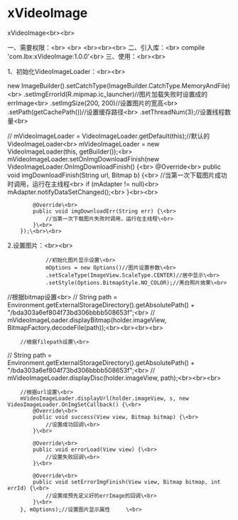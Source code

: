 # xVideoImage
xVideoImage\<br>\<br>

一、需要权限：\<br>
	<uses-permission android:name="android.permission.INTERNET" />\<br>
    <uses-permission android:name="android.permission.WRITE_EXTERNAL_STORAGE" />\<br>\<br>\<br>
二、引入库：\<br>
	compile 'com.lbx:xVideoImage:1.0.0'\<br>
三、使用：\<br>\<br>

1、初始化VideoImageLoader：\<br>\<br>

new ImageBuilder().setCatchType(ImageBuilder.CatchType.MemoryAndFile)\<br>
                .setImgErrorId(R.mipmap.ic_launcher)//图片加载失败时设置成的errImage\<br>
                .setImgSize(200, 200)//设置图片的宽高\<br>
                .setPath(getCachePath())//设置缓存路径\<br>
                .setThreadNum(3);//设置线程数量\<br>

//        mVideoImageLoader = VideoImageLoader.getDefault(this);//默认的VideoImageLoader\<br>
        mVideoImageLoader = new VideoImageLoader(this, getBuilder());\<br>
        mVideoImageLoader.setOnImgDownloadFinish(new VideoImageLoader.OnImgDownloadFinish() {\<br>
            @Override\<br>
            public void imgDownloadFinish(String url, Bitmap b) {\<br>
                //当第一次下载图片成功时调用，运行在主线程\<br>
                if (mAdapter != null)\<br>
                    mAdapter.notifyDataSetChanged();\<br>
            }\<br>\<br>

            @Override\<br>
            public void imgDownloadErr(String err) {\<br>
                //当第一次下载图片失败时调用，运行在主线程\<br>
            }\<br>
        });\<br>\<br>
2.设置图片：\<br>\<br>

				//初始化图片显示设置\<br>
				mOptions = new Options()//图片设置参数\<br>
                .setScaleType(ImageView.ScaleType.CENTER)//居中显示\<br>
                .setStyle(Options.BitmapStyle.NO_COLOR);//黑白照片效果\<br>


 //根据bitmap设置\<br>
//        String path = Environment.getExternalStorageDirectory().getAbsolutePath() + "/bda303a6ef804f73bd306bbbb508653f";\<br>
//        mVideoImageLoader.displayBitmap(holder.imageView, BitmapFactory.decodeFile(path));\<br>\<br>\<br>\<br>



        //根据filepath设置\<br>
//        String path = Environment.getExternalStorageDirectory().getAbsolutePath() + "/bda303a6ef804f73bd306bbbb508653f";\<br>
//        mVideoImageLoader.displayDisc(holder.imageView, path);\<br>\<br>\<br>



        //根据url设置\<br>
        mVideoImageLoader.displayUrl(holder.imageView, s, new VideoImageLoader.OnImgSetCallback() {\<br>
            @Override\<br>
            public void success(View view, Bitmap bitmap) {\<br>
                //设置成功回调\<br>
            }\<br>

            @Override\<br>
            public void errorLoad(View view) {\<br>
                //设置失败回调\<br>
            }\<br>

            @Override\<br>
            public void setErrorImgFinish(View view, Bitmap bitmap, int errId) {\<br>
                //设置成预先定义好的errImage的回调\<br>
            }\<br>
        }, mOptions);//设置图片显示属性		\<br>
		
		
		
		
		
		
		
		
		
		
